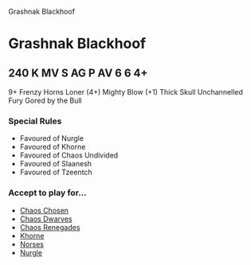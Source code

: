 ﻿
Grashnak Blackhoof

# Grashnak Blackhoof

240 K
MV
S
AG
P
AV
6
6
4+
-
9+
Frenzy
Horns
Loner (4+)
Mighty Blow (+1)
Thick Skull
Unchannelled Fury
Gored by the Bull
### Special Rules
* Favoured of Nurgle
* Favoured of Khorne
* Favoured of Chaos Undivided
* Favoured of Slaanesh
* Favoured of Tzeentch
### Accept to play for...
* [Chaos Chosen](../teams/Chaos_Chosen.md)
* [Chaos Dwarves](../teams/Chaos_Dwarves.md)
* [Chaos Renegades](../teams/Chaos_Renegades.md)
* [Khorne](../teams/Khorne.md)
* [Norses](../teams/Norses.md)
* [Nurgle](../teams/Nurgle.md)